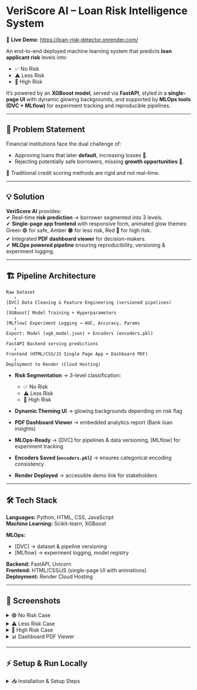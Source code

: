 # VeriScore AI – Loan Risk Intelligence System

🚀 **Live Demo**: https://loan-risk-detector.onrender.com/

An end-to-end deployed machine learning system that predicts **loan applicant risk** levels into:  
- ✅ No Risk  
- ⚠️ Less Risk  
- 🚨 High Risk  

It’s powered by an **XGBoost model**, served via **FastAPI**, styled in a **single-page UI** with dynamic glowing backgrounds, and supported by **MLOps tools (DVC + MLflow)** for experiment tracking and reproducible pipelines.  

---

## 📌 Problem Statement
Financial institutions face the dual challenge of:  
- Approving loans that later **default**, increasing losses 🔻.  
- Rejecting potentially safe borrowers, missing **growth opportunities** 🏦.  

📌 Traditional credit scoring methods are rigid and not real-time.  

---

## 💡 Solution
**VeriScore AI** provides:  
✔ Real-time **risk prediction** → borrower segmented into 3 levels.  
✔ **Single-page app frontend** with responsive form, animated glow themes:  
Green 🟢 for safe, Amber 🟠 for less risk, Red 🔴 for high risk.  
✔ Integrated **PDF dashboard viewer** for decision-makers.  
✔ **MLOps powered pipeline** ensuring reproducibility, versioning & experiment logging.  

---

## 🏗️ Pipeline Architecture

```text
Raw Dataset 
   ↓
[DVC] Data Cleaning & Feature Engineering (versioned pipelines)
   ↓
[XGBoost] Model Training + Hyperparameters
   ↓
[MLflow] Experiment Logging → AUC, Accuracy, Params
   ↓
Export: Model (xgb_model.json) + Encoders (encoders.pkl)
   ↓
FastAPI Backend serving predictions
   ↓
Frontend (HTML/CSS/JS Single Page App + Dashboard PDF)
   ↓
Deployment to Render (Cloud Hosting)
```

- **Risk Segmentation** → 3-level classification:  
  - ✅ No Risk  
  - ⚠️ Less Risk  
  - 🚨 High Risk  

- **Dynamic Theming UI** → glowing backgrounds depending on risk flag  
- **PDF Dashboard Viewer** → embedded analytics report (Bank loan insights)  
- **MLOps-Ready** → [DVC] for pipelines & data versioning, [MLflow] for experiment tracking  
- **Encoders Saved (`encoders.pkl`)** → ensures categorical encoding consistency  
- **Render Deployed** → accessible demo link for stakeholders  

---

## 🛠️ Tech Stack

**Languages:** Python, HTML, CSS, JavaScript  
**Machine Learning:** Scikit-learn, XGBoost  

**MLOps:**  
- [DVC] → dataset & pipeline versioning  
- [MLflow] → experiment logging, model registry  

**Backend:** FastAPI, Uvicorn  
**Frontend:** HTML/CSS/JS (single-page UI with animations)  
**Deployment:** Render Cloud Hosting  

---

## 📸 Screenshots

<details>
<summary>🟢 No Risk Case</summary>  
<br>  
No Risk Example  
</details>

<details>
<summary>⚠️ Less Risk Case</summary>  
<br>  
Less Risk Example  
</details>

<details>
<summary>🚨 High Risk Case</summary>  
<br>  
High Risk Example  
</details>

<details>
<summary>📊 Dashboard PDF Viewer</summary>  
<br>  
Dashboard Example  
</details>  

---

## ⚡ Setup & Run Locally

<details>
<summary>📥 Installation & Setup Steps</summary>  

### 1️⃣ Clone repository
```bash
git clone https://github.com/your-username/veriscore-ai.git
cd veriscore-ai
```
### 2️⃣ Create & activate virtual environment
```Bash

python -m venv venv
source venv/bin/activate        # Windows: venv\Scripts\activate
```
### 3️⃣ Install dependencies
```Bash

pip install -r requirements.txt
```
### 4️⃣ Run pipeline (DVC)
```Bash

dvc repro
```
### 5️⃣ Launch MLflow UI (optional, to see experiments)
```Bash

mlflow ui     # open: http://127.0.0.1:5000
```
### 6️⃣ Start FastAPI backend
```Bash

uvicorn deploy.serve:app --reload
```
### 7️⃣ Open App
```
➡ Head to: http://127.0.0.1:8000
```
### 📊 Results
- Loan applicants segmented into No Risk / Less Risk / High Risk categories with predicted probability of default
- DVC pipelines → new data triggers reproducible training & feature engineering
- MLflow tracking → experiments logged with parameters, AUC/Accuracy, and models
- Render deployment → real-time loan risk analysis demo available for end-users
  
### 🎯 Future Enhancements
-✅ Add Hyperparameter Optimization (Optuna or Bayesian Optimization)
-✅ Add more domain features (credit grade, employment length, delinquency history)
-✅ Role-based dashboards (Applicant vs Analyst views)
-✅ Auto-retraining CI/CD (GitHub Actions → Auto-deploy to Render)
-✅ Containerization with Docker for scalable deployment

### 👨‍💻 Author
Developed by Arsalan Shaikh – Data Science & MLOps Enthusiast 👨‍💻

🔗 [LinkedIn](https://www.linkedin.com/in/arsalanshaikh123/) | 🌐 [Render](https://loan-risk-detector.onrender.com/) Demo | 📂 https://github.com/skarsalan07/Loan-Risk-Detector GitHub Repo


